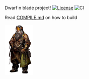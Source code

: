 Dwarf n blade project!
[![License](http://img.shields.io/:license-mit-blue.svg)](http://doge.mit-license.org)
![CI](https://github.com/Turtwiggy/Dwarf-and-Blade/workflows/CI/badge.svg?branch=CI-release-branch)

Read [COMPILE.md](./COMPILE.md) on how to build

<img src=".github/images/dwarf.png" width="90" height="160">